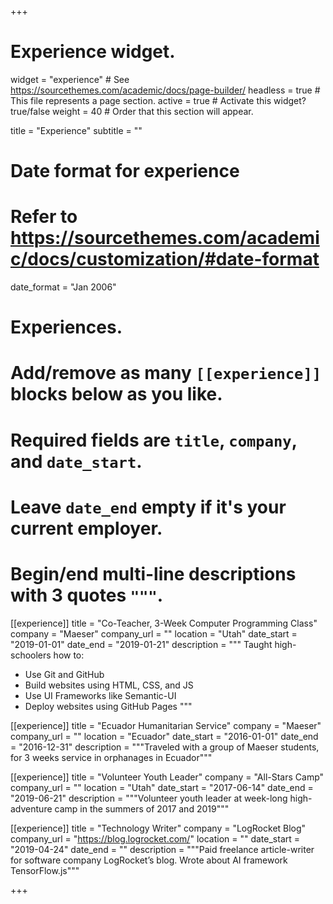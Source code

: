 +++
# Experience widget.
widget = "experience"  # See https://sourcethemes.com/academic/docs/page-builder/
headless = true  # This file represents a page section.
active = true  # Activate this widget? true/false
weight = 40  # Order that this section will appear.

title = "Experience"
subtitle = ""

# Date format for experience
#   Refer to https://sourcethemes.com/academic/docs/customization/#date-format
date_format = "Jan 2006"

# Experiences.
#   Add/remove as many `[[experience]]` blocks below as you like.
#   Required fields are `title`, `company`, and `date_start`.
#   Leave `date_end` empty if it's your current employer.
#   Begin/end multi-line descriptions with 3 quotes `"""`.
[[experience]]
  title = "Co-Teacher, 3-Week Computer Programming Class"
  company = "Maeser"
  company_url = ""
  location = "Utah"
  date_start = "2019-01-01"
  date_end = "2019-01-21"
  description = """
  Taught high-schoolers how to:
  
  * Use Git and GitHub
  * Build websites using HTML, CSS, and JS
  * Use UI Frameworks like Semantic-UI
  * Deploy websites using GitHub Pages
  """

[[experience]]
  title = "Ecuador Humanitarian Service"
  company = "Maeser"
  company_url = ""
  location = "Ecuador"
  date_start = "2016-01-01"
  date_end = "2016-12-31"
  description = """Traveled with a group of Maeser students, for 3 weeks service in orphanages in Ecuador"""

[[experience]]
  title = "Volunteer Youth Leader"
  company = "All-Stars Camp"
  company_url = ""
  location = "Utah"
  date_start = "2017-06-14"
  date_end = "2019-06-21"
  description = """Volunteer youth leader at week-long high-adventure camp in the summers of 2017 and 2019"""

[[experience]]
  title = "Technology Writer"
  company = "LogRocket Blog"
  company_url = "https://blog.logrocket.com/"
  location = ""
  date_start = "2019-04-24"
  date_end = ""
  description = """Paid freelance article-writer for software company LogRocket’s blog. Wrote about AI framework TensorFlow.js"""

+++
